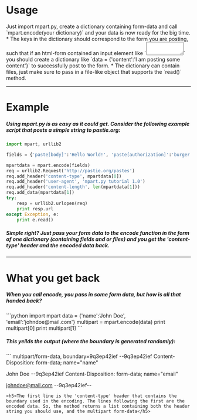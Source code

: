 <h1>Usage</h1>
Just import mpart.py, create a dictionary containing form-data and call `mpart.encode(your dictionary)` and your data is now ready for the big time.
  * The keys in the dictionary should correspond to the form you are posting, such that if an html-form contained an input element like `<textarea rows="2" cols="10" name="content"></textarea>` you should create a dictionary like `data = {'content':'I am posting some content'}` to successfully post to the form.
  * The dictionary can contain files, just make sure to pass in a file-like object that supports the `read()` method.

<hr/>

<h1>Example</h1>
<h5>Using mpart.py is as easy as it could get. Consider the following example script that posts a simple string to pastie.org:</h5>

```python
import mpart, urllib2

fields = {'paste[body]':'Hello World!', 'paste[authorization]':'burger', 'paste[restricted]':'0','paste[parser_id]':'6','key':'','lang':''}

mpartdata = mpart.encode(fields)
req = urllib2.Request('http://pastie.org/pastes')
req.add_header('content-type', mpartdata[0])
req.add_header('user-agent', 'mpart.py tutorial 1.0')
req.add_header('content-length', len(mpartdata[1]))
req.add_data(mpartdata[1])
try:
	resp = urllib2.urlopen(req)
	print resp.url
except Exception, e:
	print e.read()
```

<h5>Simple right? Just pass your form data to the encode function in the form of one dictionary (containing fields and or files) and you get the 'content-type' header and the encoded data back.</h5>
<hr/>
<h1>What you get back</h1>
<h5>When you call encode, you pass in some form data, but how is all that handed back?</h5>
```python
import mpart
data = {'name':'John Doe', 'email':'johndoe@mail.com'}
multipart = mpart.encode(data)
print multipart[0]
print multipart[1]
```
<h5>This yeilds the output (where the boundary is generated randomly):</h5>
```
multipart/form-data, boundary=9q3ep42ief
--9q3ep42ief
Content-Disposition: form-data; name="name"

John Doe
--9q3ep42ief
Content-Disposition: form-data; name="email"

johndoe@mail.com
--9q3ep42ief--

```
<h5>The first line is the 'content-type' header that contains the boundary used in the encoding. The lines following the first are the encoded data. So, the method returns a list containing both the header string you should use, and the multipart form-data</h5>


